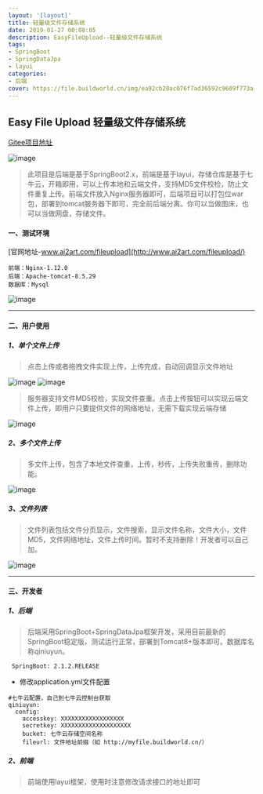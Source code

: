 ```yaml
---
layout: '[layout]'
title: 轻量级文件存储系统
date: 2019-01-27 00:08:05
description: EasyFileUpload--轻量级文件存储系统
tags:
- SpringBoot
- SpringDataJpa
- layui
categories:
- 后端
cover: https://file.buildworld.cn/img/ea92cb20ac076f7ad36592c9609f773a_esfu_logo.png
---
```


## Easy File Upload 轻量级文件存储系统
[Gitee项目地址](https://gitee.com/mi_chong/EasyFileUpload/)

![image](https://file.buildworld.cn/img/ea92cb20ac076f7ad36592c9609f773a_esfu_logo.png)

> 此项目是后端是基于SpringBoot2.x，前端是基于layui，存储仓库是基于七牛云，开箱即用，可以上传本地和云端文件，支持MD5文件校检，防止文件重复上传。前端文件放入Nginx服务器即可，后端项目可以打包位war包，部署到tomcat服务器下即可，完全前后端分离。你可以当做图床，也可以当做网盘，存储文件。

#### 一、测试环境
[官网地址-www.ai2art.com/fileupload](http://www.ai2art.com/fileupload/)
```
前端：Nginx-1.12.0
后端：Apache-tomcat-8.5.29
数据库：Mysql
```
![image](http://myfile.buildworld.cn/360%E6%88%AA%E5%9B%BE16751025435782.jpg)

---

#### 二、用户使用
##### 1、单个文件上传
> 点击上传或者拖拽文件实现上传，上传完成，自动回调显示文件地址

![image](http://myfile.buildworld.cn/360截图16520817898671.jpg)
![image](http://myfile.buildworld.cn/360截图1793072184105113.jpg)
> 服务器支持文件MD5校检，实现文件查重。点击上传按钮可以实现云端文件上传，即用户只要提供文件的网络地址，无需下载实现云端存储

![image](http://myfile.buildworld.cn/360截图174012037168101.jpg)

##### 2、多个文件上传
> 多文件上传，包含了本地文件查重，上传，秒传，上传失败重传，删除功能。

![image](http://myfile.buildworld.cn/360截图17860604528594.jpg)

##### 3、文件列表
> 文件列表包括文件分页显示，文件搜索，显示文件名称，文件大小，文件MD5，文件网络地址，文件上传时间。暂时不支持删除！开发者可以自己加。

![image](http://myfile.buildworld.cn/360截图17571116264764.jpg)

---

#### 三、开发者
##### 1、后端
> 后端采用SpringBoot+SpringDataJpa框架开发，采用目前最新的SpringBoot稳定版，测试运行正常，部署到Tomcat8+版本即可。数据库名称qiniuyun。

```
 SpringBoot: 2.1.2.RELEASE
```
- 修改application.yml文件配置

```
#七牛云配置，自己到七牛云控制台获取
qiniuyun:
  config:
    accesskey: XXXXXXXXXXXXXXXXXX
    secretkey: XXXXXXXXXXXXXXXXXXXX
    bucket: 七牛云存储空间名称
    fileurl: 文件地址前缀（如 http://myfile.buildworld.cn/）
```
##### 2、前端
> 前端使用layui框架，使用时注意修改请求接口的地址即可
